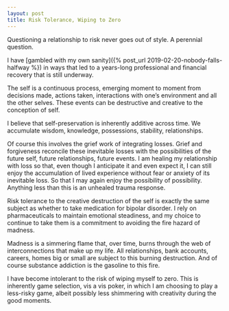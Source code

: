 ```yaml
---
layout: post
title: Risk Tolerance, Wiping to Zero
---
```


Questioning a relationship to risk never goes out of style. A perennial question.

I have [gambled with my own sanity]({% post_url 2019-02-20-nobody-falls-halfway %}) in ways that led to a years-long professional and financial recovery that is still underway.

The self is a continuous process, emerging moment to moment from decisions made, actions taken, interactions with one’s environment and all the other selves. These events can be destructive and creative to the conception of self.

I believe that self-preservation is inherently additive across time. We accumulate wisdom, knowledge, possessions, stability, relationships.

Of course this involves the grief work of integrating losses. Grief and forgiveness reconcile these inevitable losses with the possibilities of the future self, future relationships, future events. I am healing my relationship with loss so that, even though I anticipate it and even expect it, I can still enjoy the accumulation of lived experience without fear or anxiety of its inevitable loss. So that I may again enjoy the possibility of possibility. Anything less than this is an unhealed trauma response.

Risk tolerance to the creative destruction of the self is exactly the same subject as whether to take medication for bipolar disorder. I rely on pharmaceuticals to maintain emotional steadiness, and my choice to continue to take them is a commitment to avoiding the fire hazard of madness.

Madness is a simmering flame that, over time, burns through the web of interconnections that make up my life. All relationships, bank accounts, careers, homes big or small are subject to this burning destruction. And of course substance addiction is the gasoline to this fire.

I have become intolerant to the risk of wiping myself to zero. This is inherently game selection, vis a vis poker, in which I am choosing to play a less-risky game, albeit possibly less shimmering with creativity during the good moments.

